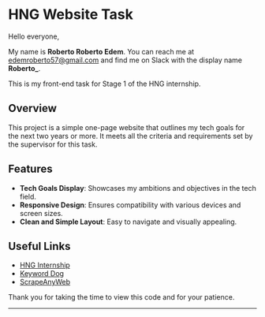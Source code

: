 # HNG Website Task

Hello everyone,

My name is **Roberto Roberto Edem**. You can reach me at [edemroberto57@gmail.com](mailto:edemroberto57@gmail.com) and find me on Slack with the display name **Roberto_**.

This is my front-end task for Stage 1 of the HNG internship.

## Overview

This project is a simple one-page website that outlines my tech goals for the next two years or more. It meets all the criteria and requirements set by the supervisor for this task.

## Features

- **Tech Goals Display**: Showcases my ambitions and objectives in the tech field.
- **Responsive Design**: Ensures compatibility with various devices and screen sizes.
- **Clean and Simple Layout**: Easy to navigate and visually appealing.

## Useful Links

- [HNG Internship](http://hng.tech/learn)
- [Keyword Dog](http://keyword.dog/)
- [ScrapeAnyWeb](http://scrapeanyweb.site/)


Thank you for taking the time to view this code and for your patience.

---
